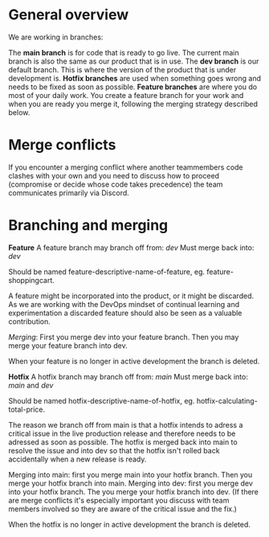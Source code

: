 # General overview

We are working in branches: 

The **main branch** is for code that is ready to go live. The current main branch is also the same as our product that is in use.
The **dev branch** is our default branch. This is where the version of the product that is under development is.
**Hotfix branches** are used when something goes wrong and needs to be fixed as soon as possible.
**Feature branches** are where you do most of your daily work. You create a feature branch for your work and when you are ready you merge it, following the merging strategy described below.

# Merge conflicts

If you encounter a merging conflict where another teammembers code clashes with your own and you need to discuss how to proceed (compromise or decide whose code takes precedence) the team communicates primarily via Discord.

# Branching and merging

**Feature**
A feature branch may branch off from:
*dev*
Must merge back into:
*dev*

Should be named feature-descriptive-name-of-feature, eg. feature-shoppingcart.

A feature might be incorporated into the product, or it might be discarded. As we are working with the DevOps mindset of continual learning and experimentation a discarded feature should also be seen as a valuable contribution.

*Merging*: First you merge dev into your feature branch. Then you may merge your feature branch into dev.

When your feature is no longer in active development the branch is deleted.

**Hotfix**
A hotfix branch may branch off from:
*main*
Must merge back into:
*main* and *dev*

Should be named hotfix-descriptive-name-of-hotfix, eg. hotfix-calculating-total-price.

The reason we branch off from main is that a hotfix intends to adress a critical issue in the live production release and therefore needs to be adressed as soon as possible. The hotfix is merged back into main to resolve the issue and into dev so that the hotfix isn't rolled back accidentally when a new release is ready.

Merging into main: first you merge main into your hotfix branch. Then you merge your hotfix branch into main.
Merging into dev: first you merge dev into your hotfix branch. The you merge your hotfix branch into dev. (If there are merge conflicts it's especially important you discuss with team members involved so they are aware of the critical issue and the fix.)

When the hotfix is no longer in active development the branch is deleted.